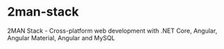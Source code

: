 # 2man-stack
2MAN Stack - Cross-platform web development with .NET Core, Angular, Angular Material, Angular and MySQL
